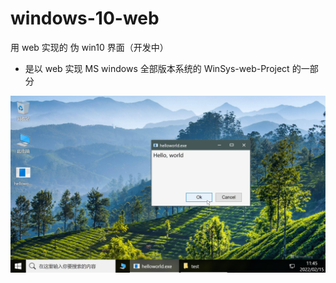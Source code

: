 # windows-10-web

用 web 实现的 伪 win10 界面（开发中）  

 * 是以 web 实现 MS windows 全部版本系统的 WinSys-web-Project 的一部分

![alt preview](./images/preview.jpg)
